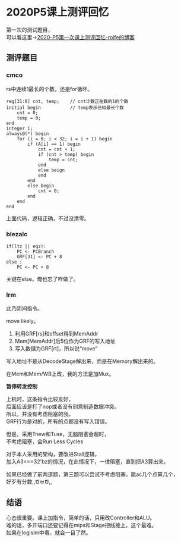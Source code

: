 # 2020P5课上测评回忆

第一次的测试题目，  
可以看这里->[2020-P5第一次课上测评回忆-roife的博客](https://roife.github.io/2020/11/23/buaa-co-lab-p5/#上机总结-1)

## 测评题目

### cmco

rs中连续1最长的个数，还是for循环。

    reg[31:0] cnt, temp;    // cnt计数正在数的1的个数
    initial begin           // temp表示已知最长个数
        cnt = 0;
        temp = 0;
    end
    integer i;
    always@(*) begin
        for (i = 0; i < 32; i = i + 1) begin
            if (A[i] == 1) begin
                cnt = cnt + 1; 
                if (cnt > temp) begin
                    temp = cnt;
                end
                else beign
                end
            end
            else begin
                cnt = 0;
            end
        end
    end

上面代码，逻辑正确，不过没清零。

### blezalc

    if(ltz || eqz):
        PC <- PCBranch
        GRF[31] <- PC + 8
    else :
        PC <- PC + 8

关键在else，俺也忘了咋做了。

### lrm

此乃阴间指令。

move likely。

1. 利用GRF[rs]和offset得到MemAddr
2. Mem[MemAddr]后5位作为GRF的写入地址
3. 写入数据为GRF[rt]，所以说“move”

写入地址不是从DecodeStage解出来，而是在Memory解出来的。

在Mem和Mem/WB上改，我的方法是加Mux。

**暂停转发控制**

上机时，这条指令比较友好，  
后面应该是打了nop或者没有刻意制造数据冲突。  
所以，并没有考虑阻塞的我，  
GRF行为是对的，所有的点都没有写入错误。

但是，采用Tnew和Tuse，无脑阻塞会超时，  
不考虑阻塞，会Run Less Cycles

对于本人采用的架构，要改进Stall逻辑，  
加入A3===32'bz的情况，在此情况下，一律阻塞，直到把A3算出来。

如果已经做了前两道题，第三题可以尝试不考虑阻塞，能ac几个点算几个，  
好歹有分数,,ԾㅂԾ,,

## 结语

心态很重要。课上加指令，简单的话，只用改Controller和ALU。  
难的话，多开端口还要记得在mips和Stage把线接上，这个最难。  
如果在logisim中看，就会一目了然。